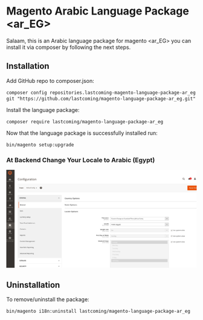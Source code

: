 # Magento Arabic Language Package <ar_EG>

Salaam, this is an Arabic language package for magento <ar_EG> you can install it via composer by following the next steps.

## Installation

Add GitHub repo to composer.json:
    
    composer config repositories.lastcoming-magento-language-package-ar_eg git "https://github.com/lastcoming/magento-language-package-ar_eg.git"

Install the language package:
    
    composer require lastcoming/magento-language-package-ar_eg

Now that the language package is successfully installed run: 
    
    bin/magento setup:upgrade

### At Backend Change Your Locale to Arabic (Egypt)

![Change Your Locale to Arabic (Egypt)](backend-locale.png)

## Uninstallation

To remove/uninstall the package:

    bin/magento i18n:uninstall lastcoming/magento-language-package-ar_eg